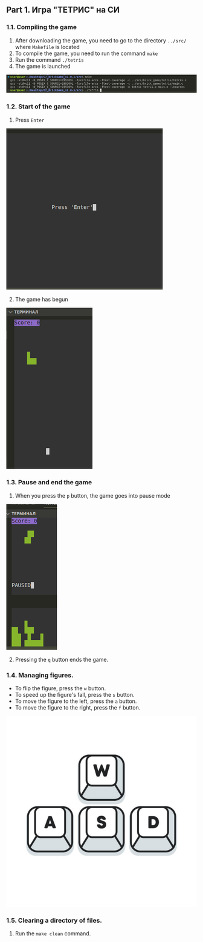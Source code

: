 ## Part 1. Игра "ТЕТРИС" на СИ

### 1.1. Compiling the game

1) After downloading the game, you need to go to the directory `../src/` where `Makefile` is located
2) To compile the game, you need to run the command `make`
3) Run the command `./tetris`
4) The game is launched

![Компиляция](src/images/1.1.png)

### 1.2. Start of the game

 1) Press `Enter`

![Компиляция](src/images/1.2.png)

 2) The game has begun

![Компиляция](src/images/1.3.png)

### 1.3. Pause and end the game

 1) When you press the `p` button, the game goes into pause mode

![Компиляция](src/images/1.4.png)

 2) Pressing the `q` button ends the game.

### 1.4. Managing figures.

- To flip the figure, press the `w` button.
- To speed up the figure's fall, press the `s` button.
- To move the figure to the left, press the `a` button.
- To move the figure to the right, press the `f` button.

![Компиляция](src/images/1.5.png)

### 1.5. Clearing a directory of files.

 1) Run the `make clean` command.
